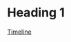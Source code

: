 <!-- TITLE: Test Page -->
<!-- SUBTITLE: Test Page -->

# Heading 1
<a class="timeline" href="https://docs.google.com/spreadsheets/d/19kHQ2bCZ4XQFx7o5UwcTk5kXTVgKdjTtKwf2OPz0qyU/edit?usp=sharing">Timeline</a>

<a class="youtube" href="https://www.youtube.com/watch?v=QZxRm1EcbQ4&t=8m11s"></a>

